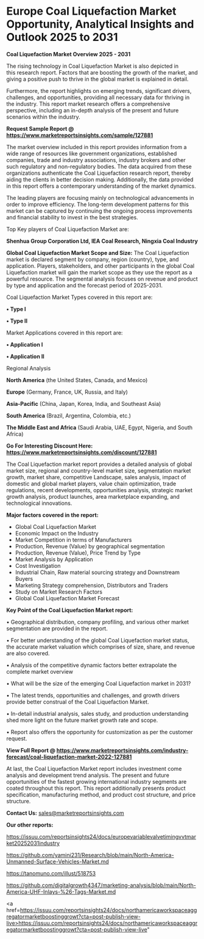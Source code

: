 # Europe Coal Liquefaction Market Opportunity, Analytical Insights and Outlook 2025 to 2031

<Strong> Coal Liquefaction Market Overview 2025 - 2031</strong>

The rising technology in Coal Liquefaction Market is also depicted in this research report. Factors that are boosting the growth of the market, and giving a positive push to thrive in the global market is explained in detail.

Furthermore, the report highlights on emerging trends, significant drivers, challenges, and opportunities, providing all necessary data for thriving in the industry. This report market research offers a comprehensive perspective, including an in-depth analysis of the present and future scenarios within the industry.

<strong>Request Sample Report @ <a href=https://www.marketreportsinsights.com/sample/127881>https://www.marketreportsinsights.com/sample/127881</a></strong>

The market overview included in this report provides information from a wide range of resources like government organizations, established companies, trade and industry associations, industry brokers and other such regulatory and non-regulatory bodies. The data acquired from these organizations authenticate the Coal Liquefaction research report, thereby aiding the clients in better decision making. Additionally, the data provided in this report offers a contemporary understanding of the market dynamics.

The leading players are focusing mainly on technological advancements in order to improve efficiency. The long-term development patterns for this market can be captured by continuing the ongoing process improvements and financial stability to invest in the best strategies.

Top Key players of Coal Liquefaction Market are:

<strong>Shenhua Group Corporation Ltd, IEA Coal Research, Ningxia Coal Industry</strong>

<strong><b>Global Coal Liquefaction Market Scope and Size:</b></strong>
The Coal Liquefaction market is declared segment by company, region (country), type, and application. Players, stakeholders, and other participants in the global Coal Liquefaction market will gain the market scope as they use the report as a powerful resource. The segmental analysis focuses on revenue and product by type and application and the forecast period of 2025-2031.

Coal Liquefaction Market Types covered in this report are:

<strong>• Type I

• Type II</strong>

Market Applications covered in this report are:

<strong>• Application I

• Application II</strong> 

Regional Analysis

<strong>North America</strong> (the United States, Canada, and Mexico)

<strong>Europe</strong> (Germany, France, UK, Russia, and Italy)

<strong>Asia-Pacific</strong> (China, Japan, Korea, India, and Southeast Asia)

<strong>South America</strong> (Brazil, Argentina, Colombia, etc.)

<strong>The Middle East and Africa</strong> (Saudi Arabia, UAE, Egypt, Nigeria, and South Africa)

<strong>Go For Interesting Discount Here: <a href=https://www.marketreportsinsights.com/discount/127881>https://www.marketreportsinsights.com/discount/127881</a></strong>

The Coal Liquefaction market report provides a detailed analysis of global market size, regional and country-level market size, segmentation market growth, market share, competitive Landscape, sales analysis, impact of domestic and global market players, value chain optimization, trade regulations, recent developments, opportunities analysis, strategic market growth analysis, product launches, area marketplace expanding, and technological innovations.

<strong><b>Major factors covered in the report:</b></strong>
<ul>
  <li>Global Coal Liquefaction Market </li>
  <li>Economic Impact on the Industry</li>
  <li>Market Competition in terms of Manufacturers</li>
  <li>Production, Revenue (Value) by geographical segmentation</li>
  <li>Production, Revenue (Value), Price Trend by Type</li>
  <li>Market Analysis by Application</li>
  <li>Cost Investigation</li>
  <li>Industrial Chain, Raw material sourcing strategy and Downstream Buyers</li>
  <li>Marketing Strategy comprehension, Distributors and Traders</li>
  <li>Study on Market Research Factors</li>
  <li>Global Coal Liquefaction Market Forecast</li>
</ul>

<strong><b>Key Point of the Coal Liquefaction Market report:</b></strong>

• Geographical distribution, company profiling, and various other market segmentation are provided in the report.

• For better understanding of the global Coal Liquefaction market status, the accurate market valuation which comprises of size, share, and revenue are also covered.

• Analysis of the competitive dynamic factors better extrapolate the complete market overview

• What will be the size of the emerging Coal Liquefaction market in 2031?

• The latest trends, opportunities and challenges, and growth drivers provide better construal of the Coal Liquefaction Market.

• In-detail industrial analysis, sales study, and production understanding shed more light on the future market growth rate and scope.

• Report also offers the opportunity for customization as per the customer request.

<strong><b>View Full Report @ <a href=https://www.marketreportsinsights.com/industry-forecast/coal-liquefaction-market-2022-127881>https://www.marketreportsinsights.com/industry-forecast/coal-liquefaction-market-2022-127881</a></b></strong>


At last, the Coal Liquefaction Market report includes investment come analysis and development trend analysis. The present and future opportunities of the fastest growing international industry segments are coated throughout this report. This report additionally presents product specification, manufacturing method, and product cost structure, and price structure.

<strong>Contact Us:</strong>
sales@marketreportsinsights.com

<strong>Our other reports:</strong>

<a href=https://issuu.com/reportsinsights24/docs/europevariablevalvetimingvvtmarket20252031industry>https://issuu.com/reportsinsights24/docs/europevariablevalvetimingvvtmarket20252031industry</a>

<a href=https://github.com/yamini231/Research/blob/main/North-America-Unmanned-Surface-Vehicles-Market.md>https://github.com/yamini231/Research/blob/main/North-America-Unmanned-Surface-Vehicles-Market.md</a>

<a href=https://tanomuno.com/illust/518753>https://tanomuno.com/illust/518753</a>

<a href=https://github.com/digitalgrowth4347/marketing-analysis/blob/main/North-America-UHF-Inlays-%26-Tags-Market.md>https://github.com/digitalgrowth4347/marketing-analysis/blob/main/North-America-UHF-Inlays-%26-Tags-Market.md</a>

<a href=https://issuu.com/reportsinsights24/docs/northamericaworkspaceaggregatormarketboostinggrowt?cta=post-publish-view-live>https://issuu.com/reportsinsights24/docs/northamericaworkspaceaggregatormarketboostinggrowt?cta=post-publish-view-live</a>"
